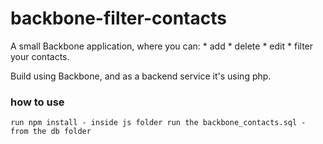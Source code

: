 # backbone-filter-contacts

A small Backbone application, where you can:
    * add
    * delete
    * edit
    * filter 
your contacts.

Build using Backbone, and as a backend service it's using php.


### how to use
`
run npm install - inside js folder
run the backbone_contacts.sql - from the db folder
`
